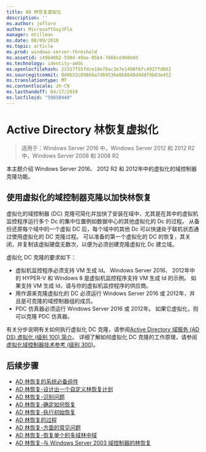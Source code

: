 ```yaml
---
title: AD 林恢复虚拟化
description: ''
ms.author: joflore
author: MicrosoftGuyJFlo
manager: mtillman
ms.date: 08/09/2018
ms.topic: article
ms.prod: windows-server-threshold
ms.assetid: c49b40b2-598d-49aa-85b4-766bce960e0d
ms.technology: identity-adds
ms.openlocfilehash: 23317f55fdce18e78ac3e7e1490f6fc4937fd062
ms.sourcegitcommit: 0d0b32c8986ba7db9536e0b8648d4ddf9b03e452
ms.translationtype: MT
ms.contentlocale: zh-CN
ms.lasthandoff: 04/17/2019
ms.locfileid: "59858448"
---
```

# <a name="active-directory-forest-recovery-virtualization"></a>Active Directory 林恢复虚拟化

>适用于：Windows Server 2016 中，Windows Server 2012 和 2012 R2 中，Windows Server 2008 和 2008 R2

本主题介绍 Windows Server 2016、 2012 R2 和 2012年中的虚拟化的域控制器克隆功能。  

## <a name="using-virtualized-domain-controller-cloning-to-expedite-forest-recovery"></a>使用虚拟化的域控制器克隆以加快林恢复

虚拟化的域控制器 (DC) 克隆可简化并加快了安装在域中，尤其是在其中的虚拟机监控程序运行多个 Dc 的集中位置例如数据中心的其他虚拟化的 Dc 的过程。 从备份还原每个域中的一个虚拟 DC 后，每个域中的其他 Dc 可以快速处于联机状态通过使用虚拟化的 DC 克隆过程。 可以准备的第一个虚拟化的 DC 的恢复，其关闭，并复制该虚拟硬盘无数次，以便为必须创建克隆虚拟化 Dc 建立域。  
  
虚拟化 DC 克隆的要求如下：  
  
- 虚拟机监控程序必须支持 VM 生成 Id。 Windows Server 2016、 2012年中的 HYPER-V 和 Windows 8 是虚拟机监控程序支持 VM 生成 Id 的示例。 如果支持 VM 生成 Id，请与你的虚拟机监控程序的供应商。  
- 用作源来克隆虚拟化的 DC 必须运行 Windows Server 2016 或 2012年，并且是可克隆的域控制器组的成员。 
- PDC 仿真器必须运行 Windows Server 2016 或 2012年。 如果它虚拟化，则可以克隆 PDC 仿真器。  
  
有关分步说明有关如何执行虚拟化 DC 克隆，请参阅[Active Directory 域服务 (AD DS) 虚拟化 (级别 100) 简介](../Introduction-to-Active-Directory-Domain-Services-AD-DS-Virtualization-Level-100.md)。 详细了解如何虚拟化 DC 克隆的工作原理，请参阅[虚拟化域控制器技术参考 (级别 300)](../deploy/virtual-dc/virtualized-domain-controller-technical-reference--level-300-.md)。 

## <a name="next-steps"></a>后续步骤

- [AD 林恢复的系统必备组件](AD-Forest-Recovery-Prerequisties.md)  
- [AD 林恢复-设计出一个自定义林恢复计划](AD-Forest-Recovery-Devising-a-Plan.md)  
- [AD 林恢复-识别问题](AD-Forest-Recovery-Identify-the-Problem.md)
- [AD 林恢复-确定如何恢复](AD-Forest-Recovery-Determine-how-to-Recover.md)
- [AD 林恢复-执行初始恢复](AD-Forest-Recovery-Perform-initial-recovery.md)  
- [AD 林恢复的过程](AD-Forest-Recovery-Procedures.md)  
- [AD 林恢复-方面的常见问题](AD-Forest-Recovery-FAQ.md)  
- [AD 林恢复-恢复单个的多域林中域](AD-Forest-Recovery-Single-Domain-in-Multidomain-Recovery.md)  
- [AD 林恢复-与 Windows Server 2003 域控制器的林恢复](AD-Forest-Recovery-Windows-Server-2003.md) 
